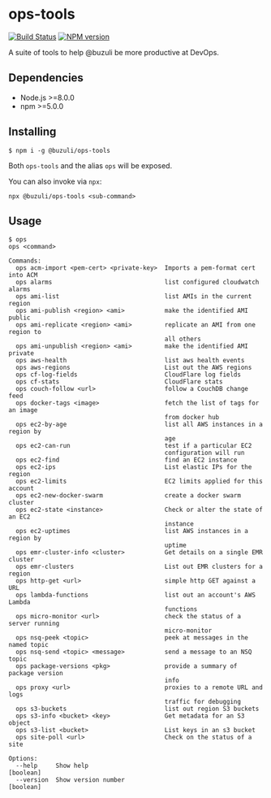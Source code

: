 # ops-tools
[![Build Status][travis-image]][travis-url]
[![NPM version][npm-image]][npm-url]

A suite of tools to help @buzuli be more productive at DevOps.

## Dependencies
- Node.js >=8.0.0
- npm >=5.0.0

## Installing
```
$ npm i -g @buzuli/ops-tools
```

Both `ops-tools` and the alias `ops` will be exposed.

You can also invoke via `npx`:
```
npx @buzuli/ops-tools <sub-command>
```

## Usage
```
$ ops
ops <command>

Commands:
  ops acm-import <pem-cert> <private-key>  Imports a pem-format cert into ACM
  ops alarms                               list configured cloudwatch alarms
  ops ami-list                             list AMIs in the current region
  ops ami-publish <region> <ami>           make the identified AMI public
  ops ami-replicate <region> <ami>         replicate an AMI from one region to
                                           all others
  ops ami-unpublish <region> <ami>         make the identified AMI private
  ops aws-health                           list aws health events
  ops aws-regions                          List out the AWS regions
  ops cf-log-fields                        CloudFlare log fields
  ops cf-stats                             CloudFlare stats
  ops couch-follow <url>                   follow a CouchDB change feed
  ops docker-tags <image>                  fetch the list of tags for an image
                                           from docker hub
  ops ec2-by-age                           list all AWS instances in a region by
                                           age
  ops ec2-can-run                          test if a particular EC2
                                           configuration will run
  ops ec2-find                             find an EC2 instance
  ops ec2-ips                              List elastic IPs for the region
  ops ec2-limits                           EC2 limits applied for this account
  ops ec2-new-docker-swarm                 create a docker swarm cluster
  ops ec2-state <instance>                 Check or alter the state of an EC2
                                           instance
  ops ec2-uptimes                          list AWS instances in a region by
                                           uptime
  ops emr-cluster-info <cluster>           Get details on a single EMR cluster
  ops emr-clusters                         List out EMR clusters for a region
  ops http-get <url>                       simple http GET against a URL
  ops lambda-functions                     list out an account's AWS Lambda
                                           functions
  ops micro-monitor <url>                  check the status of a server running
                                           micro-monitor
  ops nsq-peek <topic>                     peek at messages in the named topic
  ops nsq-send <topic> <message>           send a message to an NSQ topic
  ops package-versions <pkg>               provide a summary of package version
                                           info
  ops proxy <url>                          proxies to a remote URL and logs
                                           traffic for debugging
  ops s3-buckets                           list out region S3 buckets
  ops s3-info <bucket> <key>               Get metadata for an S3 object
  ops s3-list <bucket>                     List keys in an s3 bucket
  ops site-poll <url>                      Check on the status of a site

Options:
  --help     Show help                                                 [boolean]
  --version  Show version number                                       [boolean]
```

[travis-url]: https://travis-ci.org/joeledwards/ops-tools
[travis-image]: https://img.shields.io/travis/joeledwards/ops-tools/master.svg
[npm-url]: https://www.npmjs.com/package/@buzuli/ops-tools
[npm-image]: https://img.shields.io/npm/v/@buzuli/ops-tools.svg
